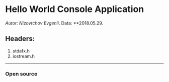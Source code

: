 # Hello World Console Application
 _Autor: Nizovtchov Evgenii_.
Data: **2018.05.29.
## Headers:
1. stdafx.h
2. iostream.h
***
### Open source 